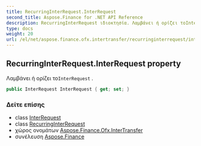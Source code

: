```yaml
---
title: RecurringInterRequest.InterRequest
second_title: Aspose.Finance for .NET API Reference
description: RecurringInterRequest ιδιοκτησία. Λαμβάνει ή ορίζει τοInterRequest .
type: docs
weight: 20
url: /el/net/aspose.finance.ofx.intertransfer/recurringinterrequest/interrequest/
---
```

## RecurringInterRequest.InterRequest property

Λαμβάνει ή ορίζει το`InterRequest` .

```csharp
public InterRequest InterRequest { get; set; }
```

### Δείτε επίσης

* class [InterRequest](../../interrequest/)
* class [RecurringInterRequest](../)
* χώρος ονομάτων [Aspose.Finance.Ofx.InterTransfer](../../recurringinterrequest/)
* συνέλευση [Aspose.Finance](../../../)


